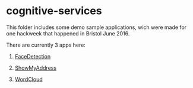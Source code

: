 # cognitive-services

This folder includes some demo sample applications, wich were made for one hackweek that happened in Bristol June 2016. 

There are currently 3 apps here:

1.  [FaceDetection](https://github.com/DrJukka/cognitive-services/tree/master/FaceDetection)

2.  [ShowMyAddress](https://github.com/DrJukka/cognitive-services/tree/master/ShowMyAddress)

3.  [WordCloud](https://github.com/DrJukka/cognitive-services/tree/master/WordCloud)

